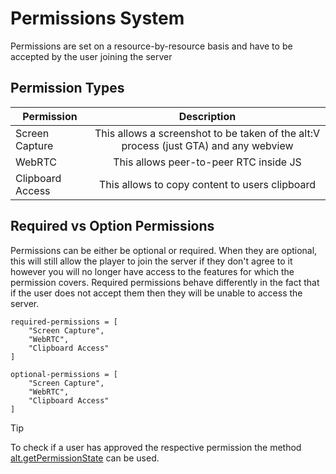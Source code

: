 # Permissions System

Permissions are set on a resource-by-resource basis and have to be accepted by the user joining the server

## Permission Types

| Permission       |                                     Description                                      |
| ---------------- | :----------------------------------------------------------------------------------: |
| Screen Capture   | This allows a screenshot to be taken of the alt:V process (just GTA) and any webview |
| WebRTC           |                        This allows peer-to-peer RTC inside JS                        |
| Clipboard Access |                    This allows to copy content to users clipboard                    |

## Required vs Option Permissions

Permissions can be either be optional or required. When they are optional, this will still allow the player to join the server if they don't agree to it however you will no longer have access to the features for which the permission covers. Required permissions behave differently in the fact that if the user does not accept them then they will be unable to access the server.

```
required-permissions = [
    "Screen Capture",
    "WebRTC",
    "Clipboard Access"
]

optional-permissions = [
    "Screen Capture",
    "WebRTC",
    "Clipboard Access"
]
```

> [!TIP]
> To check if a user has approved the respective permission the method [alt.getPermissionState](https://docs.altv.mp/js/api/alt-client.html#_altmp_altv_types_alt_client_getPermissionState) can be used.
